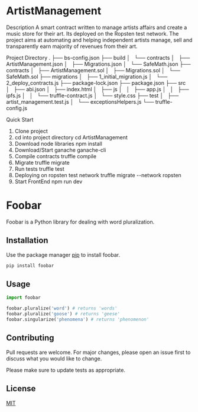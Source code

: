 # ArtistManagement
Description
A smart contract written to manage artists affairs and create a music store for their art. Its deployed on the Ropsten test network.
The project aims at automating and helping independent artists manage, sell and transparently earn majority of revenues from their art.

Project Directory
.
├── bs-config.json
├── build
│   └── contracts
│       ├── ArtistManagement.json
│       ├── Migrations.json
│       └── SafeMath.json
├── contracts
│   ├── ArtistManagement.sol
│   ├── Migrations.sol
│   └── SafeMath.sol
├── migrations
│   ├── 1_initial_migration.js
│   └── 2_deploy_contracts.js
├── package-lock.json
├── package.json
├── src
│   ├── abi.json
│   ├── index.html
│   ├── js
│   │   ├── app.js
│   │   ├── ipfs.js
│   │   └── truffle-contract.js
│   └── style.css
├── test
│   ├── artist_management.test.js
│   └── exceptionsHelpers.js
└── truffle-config.js

Quick Start
1. Clone project
2. cd into project directory
	cd ArtistManagement
3. Download node libraries
	npm install
4. Download/Start ganache
	ganache-cli
5. Compile contracts
	truffle compile
6. Migrate
	truffle migrate
7. Run tests
	truffle test
8. Deploying on ropsten test network
	truffle migrate --network ropsten
9. Start FrontEnd
	npm run dev
# Foobar

Foobar is a Python library for dealing with word pluralization.

## Installation

Use the package manager [pip](https://pip.pypa.io/en/stable/) to install foobar.

```bash
pip install foobar
```

## Usage

```python
import foobar

foobar.pluralize('word') # returns 'words'
foobar.pluralize('goose') # returns 'geese'
foobar.singularize('phenomena') # returns 'phenomenon'
```

## Contributing
Pull requests are welcome. For major changes, please open an issue first to discuss what you would like to change.

Please make sure to update tests as appropriate.

## License
[MIT](https://choosealicense.com/licenses/mit/)
